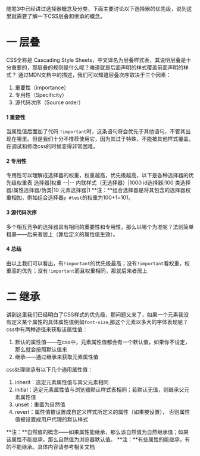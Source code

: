 随笔3中已经讲过选择器概念及分类，下面主要讨论以下选择器的优先级，说到这里就需要了解一下CSS层叠和继承的概念。
# 一 层叠
CSS全称是 Cascading Style Sheets，中文译名为层叠样式表，其说明层叠是十分重要的，那层叠的规则是什么呢？难道就是后面声明的样式覆盖前面声明的样式？
通过MDN文档中的描述，我们可以知道层叠次序取决于三个因素：
1. 重要性（importance）
2. 专用性（Specificity）
3. 源代码次序（Source order）

#### 1 重要性
当属性值后面加了代码 `!important`时，这条语句将会优先于其他语句，不管其出现在哪里。但是我们十分不推荐使用它，因为其过于特殊，不能被其他样式覆盖，在调试和修改css的时候变得非常困难。
#### 2 专用性
专用性可以理解成选择器的权重，权重越高，优先级越高，以下是各种选择器的优先级权重表
选择器|权重
--|--
内联样式（无选择器）|1000
id选择器|100
类选择器/属性选择器/伪类|10
元素选择器|1
**注：**组合选择器是将其包含的选择器权重相加，例如组合选择器`p #test`的权重为100+1=101。
#### 3 源代码次序
多个相互竞争的选择器具有相同的重要性和专用性，那么以哪个为准呢？法则简单粗暴——后来者居上（靠后定义的属性值生效）。

#### 4 总结
由以上我们可以看出，有`!important`的优先级最高；没有`!important`看权重，权重高的优先；没有`!important`而且权重相同，那就后来者居上
# 二 继承
讲到这里我们已经明白了CSS样式的优先级，那问题又来了，如果一个元素我没有定义某个属性的具体属性值例如`font-size`,那这个元素以多大的字体表现呢？css中有两种途径来获取该属性值：
1. 默认的属性值——在css中，元素属性值都会有一个默认值，如果你不设定，那么就会按照默认值来
2. 继承——通过继承来获取元素属性值

css处理继承有以下几个通用属性值：
1. inherit：选定元素属性值与其父元素相同
2. initial：选定元素属性值与浏览器默认样式表相同；若默认无值，则继承父元素属性值
3. unset：重置为自然值
4. revert：属性值被设置成自定义样式所定义的属性（如果被设置）， 否则属性值被设置成用户代理的默认样式

**注：**自然值的概念——如果属性能继承，那么该自然值为自然继承值；如果该属性不能继承，那么自然值为浏览器默认值。
**注：**有些属性的能继承，有的不能继承。具体内容请参考相关文档